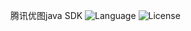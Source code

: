 腾讯优图java SDK
![Language](https://img.shields.io/badge/language-Java-EE0000.svg) 
![License](https://img.shields.io/badge/license-Apache%202-4EB1BA.svg)
